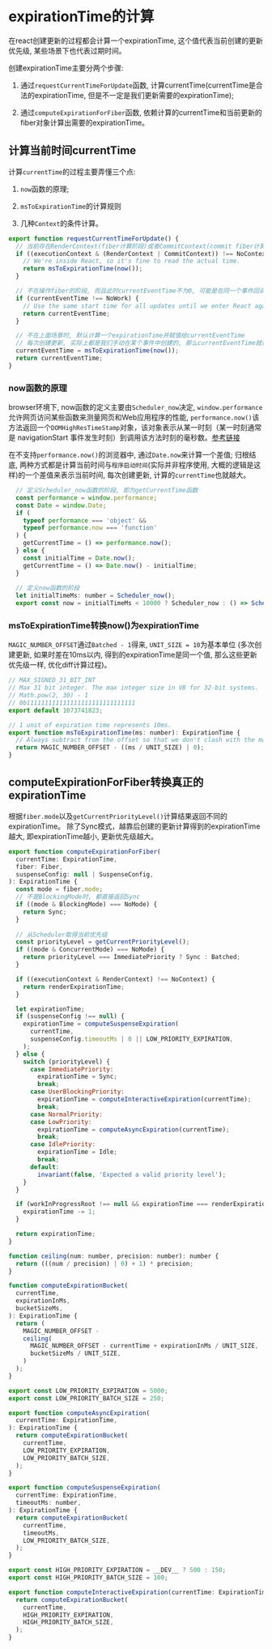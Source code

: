 # expirationTime的计算
在react创建更新的过程都会计算一个expirationTime, 这个值代表当前创建的更新优先级, 某些场景下也代表过期时间。

创建expirationTime主要分两个步骤: 
1. 通过`requestCurrentTimeForUpdate`函数, 计算currentTime(currentTime是合法的expirationTime, 但是不一定是我们更新需要的expirationTime);

2. 通过`computeExpirationForFiber`函数, 依赖计算的currentTime和当前更新的fiber对象计算出需要的expirationTime。

## 计算当前时间currentTime

计算`currentTime`的过程主要弄懂三个点: 
1. `now`函数的原理;

2. `msToExpirationTime`的计算规则

3. 几种`Context`的条件计算。

```javascript
export function requestCurrentTimeForUpdate() {
  // 当前存在RenderContext(fiber计算阶段)或者CommitContext(commit fiber计算结果阶段)时, 创建更新需要重新计算
  if ((executionContext & (RenderContext | CommitContext)) !== NoContext) {
    // We're inside React, so it's fine to read the actual time.
    return msToExpirationTime(now());
  }

  // 不在操作fiber的阶段, 而且此时currentEventTime不为0, 可能是在同一个事件回调阶段, 那么返回当前的currentEventTime, 即当前事件第一次创建更新时候的expirationTime
  if (currentEventTime !== NoWork) {
    // Use the same start time for all updates until we enter React again.
    return currentEventTime;
  }

  // 不在上面场景时, 默认计算一个expirationTime并赋值给currentEventTime
  // 每次创建更新, 实际上都是我们手动在某个事件中创建的, 那么currentEventTime就记录了这个事件第一次创建更新的expirationTime, 图个相同事件中下次创建, 则走第二条规则, 返回相同的expirationTime
  currentEventTime = msToExpirationTime(now());
  return currentEventTime;
}
```

### now函数的原理
browser环境下, now函数的定义主要由`Scheduler_now`决定, `window.performance`允许网页访问某些函数来测量网页和Web应用程序的性能, 
`performance.now()`该方法返回一个`DOMHighResTimeStamp`对象，该对象表示从某一时刻（某一时刻通常是 navigationStart 事件发生时刻）到调用该方法时刻的毫秒数。[参考链接](https://developer.mozilla.org/zh-CN/docs/Web/API/Window/performance)

在不支持`performance.now()`的浏览器中, 通过`Date.now`来计算一个差值; 归根结底, 两种方式都是计算当前时间与`程序启动时间`(实际并非程序使用, 大概的逻辑是这样)的一个差值来表示当前时间, 
每次创建更新, 计算的`currentTime`也就越大。

```javascript
  // 定义Scheduler_now函数的阶段, 即为getCurrentTime函数
  const performance = window.performance;
  const Date = window.Date;
  if (
    typeof performance === 'object' &&
    typeof performance.now === 'function'
  ) {
    getCurrentTime = () => performance.now();
  } else {
    const initialTime = Date.now();
    getCurrentTime = () => Date.now() - initialTime;
  }
  
  // 定义now函数的阶段
  let initialTimeMs: number = Scheduler_now();
  export const now = initialTimeMs < 10000 ? Scheduler_now : () => Scheduler_now() - initialTimeMs;
```

### msToExpirationTime转换now()为expirationTime

`MAGIC_NUMBER_OFFSET`通过`Batched - 1`得来, `UNIT_SIZE = 10`为基本单位
(多次创建更新, 如果时差在10ms以内, 得到的expirationTime是同一个值, 那么这些更新优先级一样, 优化diff计算过程)。

```javascript
// MAX_SIGNED_31_BIT_INT
// Max 31 bit integer. The max integer size in V8 for 32-bit systems.
// Math.pow(2, 30) - 1
// 0b111111111111111111111111111111
export default 1073741823;

// 1 unit of expiration time represents 10ms.
export function msToExpirationTime(ms: number): ExpirationTime {
  // Always subtract from the offset so that we don't clash with the magic number for NoWork.
  return MAGIC_NUMBER_OFFSET - ((ms / UNIT_SIZE) | 0);
}
```

## computeExpirationForFiber转换真正的expirationTime
根据`fiber.mode`以及`getCurrentPriorityLevel()`计算结果返回不同的expirationTime。
除了Sync模式，越靠后创建的更新计算得到的expirationTime越大, 即expirationTime越小, 更新优先级越大。

```javascript
export function computeExpirationForFiber(
  currentTime: ExpirationTime,
  fiber: Fiber,
  suspenseConfig: null | SuspenseConfig,
): ExpirationTime {
  const mode = fiber.mode;
  // 不是BlockingMode时, 都直接返回Sync
  if ((mode & BlockingMode) === NoMode) {
    return Sync;
  }
    
  // 从Scheduler取得当前优先级
  const priorityLevel = getCurrentPriorityLevel();
  if ((mode & ConcurrentMode) === NoMode) {
    return priorityLevel === ImmediatePriority ? Sync : Batched;
  }

  if ((executionContext & RenderContext) !== NoContext) {
    return renderExpirationTime;
  }

  let expirationTime;
  if (suspenseConfig !== null) {
    expirationTime = computeSuspenseExpiration(
      currentTime,
      suspenseConfig.timeoutMs | 0 || LOW_PRIORITY_EXPIRATION,
    );
  } else {
    switch (priorityLevel) {
      case ImmediatePriority:
        expirationTime = Sync;
        break;
      case UserBlockingPriority:
        expirationTime = computeInteractiveExpiration(currentTime);
        break;
      case NormalPriority:
      case LowPriority:
        expirationTime = computeAsyncExpiration(currentTime);
        break;
      case IdlePriority:
        expirationTime = Idle;
        break;
      default:
        invariant(false, 'Expected a valid priority level');
    }
  }

  if (workInProgressRoot !== null && expirationTime === renderExpirationTime) {
    expirationTime -= 1;
  }

  return expirationTime;
}

function ceiling(num: number, precision: number): number {
  return (((num / precision) | 0) + 1) * precision;
}

function computeExpirationBucket(
  currentTime,
  expirationInMs,
  bucketSizeMs,
): ExpirationTime {
  return (
    MAGIC_NUMBER_OFFSET -
    ceiling(
      MAGIC_NUMBER_OFFSET - currentTime + expirationInMs / UNIT_SIZE,
      bucketSizeMs / UNIT_SIZE,
    )
  );
}

export const LOW_PRIORITY_EXPIRATION = 5000;
export const LOW_PRIORITY_BATCH_SIZE = 250;

export function computeAsyncExpiration(
  currentTime: ExpirationTime,
): ExpirationTime {
  return computeExpirationBucket(
    currentTime,
    LOW_PRIORITY_EXPIRATION,
    LOW_PRIORITY_BATCH_SIZE,
  );
}

export function computeSuspenseExpiration(
  currentTime: ExpirationTime,
  timeoutMs: number,
): ExpirationTime {
  return computeExpirationBucket(
    currentTime,
    timeoutMs,
    LOW_PRIORITY_BATCH_SIZE,
  );
}

export const HIGH_PRIORITY_EXPIRATION = __DEV__ ? 500 : 150;
export const HIGH_PRIORITY_BATCH_SIZE = 100;

export function computeInteractiveExpiration(currentTime: ExpirationTime) {
  return computeExpirationBucket(
    currentTime,
    HIGH_PRIORITY_EXPIRATION,
    HIGH_PRIORITY_BATCH_SIZE,
  );
}
```

